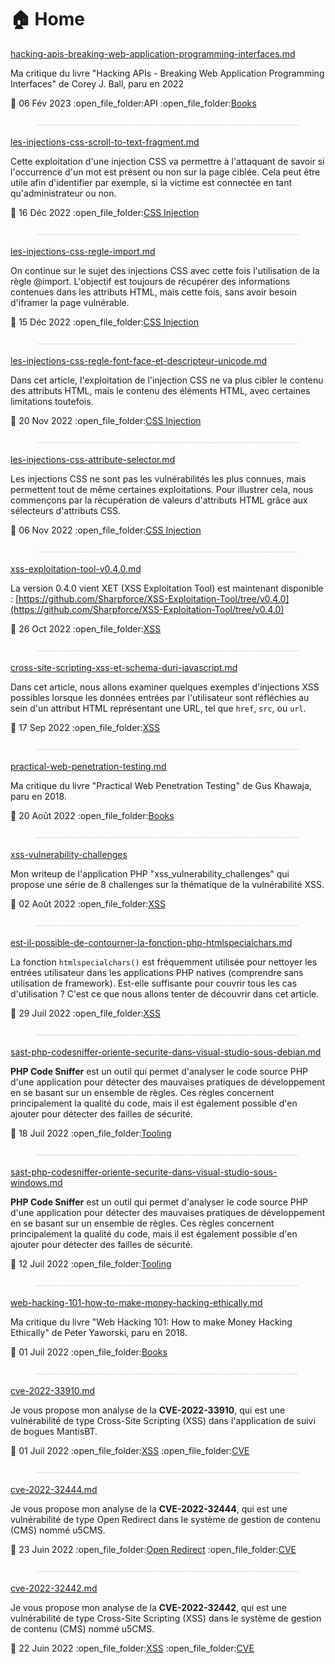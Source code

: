 # 🏠 Home

[hacking-apis-breaking-web-application-programming-interfaces.md](livres/2022/hacking-apis-breaking-web-application-programming-interfaces.md "mention")

Ma critique du livre "Hacking APIs - Breaking Web Application Programming Interfaces" de Corey J. Ball, paru en 2022

:date: 06 Fév 2023 :open\_file\_folder:API :open\_file\_folder:[Books](mon-blog/categories.md#books)

<figure><img src=".gitbook/assets/image (4).png" alt=""><figcaption></figcaption></figure>

[les-injections-css-scroll-to-text-fragment.md](mes-articles/2022/decembre/les-injections-css-scroll-to-text-fragment.md "mention")

Cette exploitation d'une injection CSS va permettre à l'attaquant de savoir si l'occurrence d'un mot est présent ou non sur la page ciblée. Cela peut être utile afin d'identifier par exemple, si la victime est connectée en tant qu'administrateur ou non.

:date: 16 Déc 2022 :open\_file\_folder:[CSS Injection](mon-blog/categories.md#css-injection)

<figure><img src=".gitbook/assets/image (1) (1).png" alt=""><figcaption></figcaption></figure>

[les-injections-css-regle-import.md](mes-articles/2022/decembre/les-injections-css-regle-import.md "mention")

On continue sur le sujet des injections CSS avec cette fois l'utilisation de la règle @import. L'objectif est toujours de récupérer des informations contenues dans les attributs HTML, mais cette fois, sans avoir besoin d'iframer la page vulnérable.

:date: 15 Déc 2022 :open\_file\_folder:[CSS Injection](mon-blog/categories.md#css-injection)

<figure><img src=".gitbook/assets/image (3) (1) (4).png" alt=""><figcaption></figcaption></figure>

[les-injections-css-regle-font-face-et-descripteur-unicode.md](mes-articles/2022/novembre/les-injections-css-regle-font-face-et-descripteur-unicode.md "mention")

Dans cet article, l'exploitation de l'injection CSS ne va plus cibler le contenu des attributs HTML, mais le contenu des éléments HTML, avec certaines limitations toutefois.

:date: 20 Nov 2022 :open\_file\_folder:[CSS Injection](mon-blog/categories.md#css-injection)

<figure><img src=".gitbook/assets/image (2).png" alt=""><figcaption></figcaption></figure>

[les-injections-css-attribute-selector.md](mes-articles/2022/novembre/les-injections-css-attribute-selector.md "mention")

Les injections CSS ne sont pas les vulnérabilités les plus connues, mais permettent tout de même certaines exploitations. Pour illustrer cela, nous commençons par la récupération de valeurs d'attributs HTML grâce aux sélecteurs d'attributs CSS.

:date: 06 Nov 2022 :open\_file\_folder:[CSS Injection](mon-blog/categories.md#css-injection)

<figure><img src=".gitbook/assets/image (23).png" alt=""><figcaption></figcaption></figure>

[xss-exploitation-tool-v0.4.0.md](mes-articles/2022/octobre/xss-exploitation-tool-v0.4.0.md "mention")

La version 0.4.0 vient XET (XSS Exploitation Tool) est maintenant disponible : [https://github.com/Sharpforce/XSS-Exploitation-Tool/tree/v0.4.0](https://github.com/Sharpforce/XSS-Exploitation-Tool/tree/v0.4.0)

:date: 26 Oct 2022 :open\_file\_folder:[XSS](mon-blog/categories.md#xss)

<figure><img src=".gitbook/assets/image (20).png" alt=""><figcaption></figcaption></figure>

[cross-site-scripting-xss-et-schema-duri-javascript.md](mes-articles/2022/septembre/cross-site-scripting-xss-et-schema-duri-javascript.md "mention")

Dans cet article, nous allons examiner quelques exemples d'injections XSS possibles lorsque les données entrées par l'utilisateur sont réfléchies au sein d'un attribut HTML représentant une URL, tel que `href`, `src`, ou `url`.

:date: 17 Sep 2022 :open\_file\_folder:[XSS](mon-blog/categories.md#xss)

<figure><img src=".gitbook/assets/image (4) (2).png" alt=""><figcaption></figcaption></figure>

[practical-web-penetration-testing.md](livres/2018/practical-web-penetration-testing.md "mention")

Ma critique du livre "Practical Web Penetration Testing" de Gus Khawaja, paru en 2018.

:date: 20 Août 2022 :open\_file\_folder:[Books](mon-blog/categories.md#books)

<figure><img src=".gitbook/assets/image.png" alt=""><figcaption></figcaption></figure>

[xss-vulnerability-challenges](walkthroughs/damn-vulnerable-web-application/xss-vulnerability-challenges/ "mention")

Mon writeup de l'application PHP "xss\_vulnerability\_challenges" qui propose une série de 8 challenges sur la thématique de la vulnérabilité XSS.

:date: 02 Août 2022 :open\_file\_folder:[XSS](mon-blog/categories.md#xss)

<figure><img src=".gitbook/assets/image (5).png" alt=""><figcaption></figcaption></figure>

[est-il-possible-de-contourner-la-fonction-php-htmlspecialchars.md](mes-articles/2022/juillet/est-il-possible-de-contourner-la-fonction-php-htmlspecialchars.md "mention")

La fonction `htmlspecialchars()` est fréquemment utilisée pour nettoyer les entrées utilisateur dans les applications PHP natives (comprendre sans utilisation de framework). Est-elle suffisante pour couvrir tous les cas d'utilisation ? C'est ce que nous allons tenter de découvrir dans cet article.

:date: 29 Juil 2022 :open\_file\_folder:[XSS](mon-blog/categories.md#xss)

<figure><img src=".gitbook/assets/image (21).png" alt=""><figcaption></figcaption></figure>

[sast-php-codesniffer-oriente-securite-dans-visual-studio-sous-debian.md](mes-articles/2022/juillet/sast-php-codesniffer-oriente-securite-dans-visual-studio-sous-debian.md "mention")

**PHP Code Sniffer** est un outil qui permet d'analyser le code source PHP d'une application pour détecter des mauvaises pratiques de développement en se basant sur un ensemble de règles. Ces règles concernent principalement la qualité du code, mais il est également possible d'en ajouter pour détecter des failles de sécurité.

:date: 18 Juil 2022 :open\_file\_folder:[Tooling](mon-blog/categories.md#tooling)

<figure><img src=".gitbook/assets/image (3) (1).png" alt=""><figcaption></figcaption></figure>

[sast-php-codesniffer-oriente-securite-dans-visual-studio-sous-windows.md](mes-articles/2022/juillet/sast-php-codesniffer-oriente-securite-dans-visual-studio-sous-windows.md "mention")

**PHP Code Sniffer** est un outil qui permet d'analyser le code source PHP d'une application pour détecter des mauvaises pratiques de développement en se basant sur un ensemble de règles. Ces règles concernent principalement la qualité du code, mais il est également possible d'en ajouter pour détecter des failles de sécurité.

:date: 12 Juil 2022 :open\_file\_folder:[Tooling](mon-blog/categories.md#tooling)

<figure><img src=".gitbook/assets/image (1) (6).png" alt=""><figcaption></figcaption></figure>

[web-hacking-101-how-to-make-money-hacking-ethically.md](livres/web-hacking-101-how-to-make-money-hacking-ethically.md "mention")

Ma critique du livre "Web Hacking 101: How to make Money Hacking Ethically" de Peter Yaworski, paru en 2018.

:date: 01 Juil 2022 :open\_file\_folder:[Books](mon-blog/categories.md#books)

<figure><img src=".gitbook/assets/image (1) (2).png" alt=""><figcaption></figcaption></figure>

[cve-2022-33910.md](cve/2022/cve-2022-33910.md "mention")

Je vous propose mon analyse de la **CVE-2022-33910**, qui est une vulnérabilité de type Cross-Site Scripting (XSS) dans l'application de suivi de bogues MantisBT.

:date: 01 Juil 2022 :open\_file\_folder:[XSS](mon-blog/categories.md#xss) :open\_file\_folder:[CVE](mon-blog/categories.md#cve)

<figure><img src=".gitbook/assets/image (3) (1) (1).png" alt=""><figcaption></figcaption></figure>

[cve-2022-32444.md](cve/2022/cve-2022-32444.md "mention")

Je vous propose mon analyse de la **CVE-2022-32444**, qui est une vulnérabilité de type Open Redirect dans le système de gestion de contenu (CMS) nommé u5CMS.

:date: 23 Juin 2022 :open\_file\_folder:[Open Redirect](mon-blog/categories.md#open-redirect) :open\_file\_folder:[CVE](mon-blog/categories.md#cve)

<figure><img src=".gitbook/assets/image (6).png" alt=""><figcaption></figcaption></figure>

[cve-2022-32442.md](cve/2022/cve-2022-32442.md "mention")

Je vous propose mon analyse de la **CVE-2022-32442**, qui est une vulnérabilité de type Cross-Site Scripting (XSS) dans le système de gestion de contenu (CMS) nommé u5CMS.

:date: 22 Juin 2022 :open\_file\_folder:[XSS](mon-blog/categories.md#xss) :open\_file\_folder:[CVE](mon-blog/categories.md#cve)
